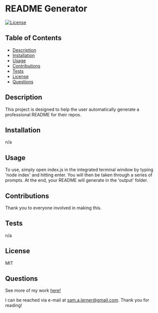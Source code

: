 

  # README Generator

  [![License](https://img.shields.io/badge/license-MIT-green)](https://opensource.org/licenses/MIT)
  
  ## Table of Contents 
  - [Description](#description)
  - [Installation](#installation)
  - [Usage](#usage)
  - [Contributions](#contributions)
  - [Tests](#test)
  - [License](#license)
  - [Questions](#questions)
  


## Description

This project is designed to help the user automatically generate a professional README for their repos.

## Installation

n/a

## Usage

To use, simply open index.js in the integrated terminal window by typing 'node index' and hitting enter. You will then be taken through a series of prompts. At the end, your README will generate in the 'output' folder.

## Contributions

Thank you to everyone involved in making this.

## Tests

n/a

## License
MIT

## Questions
See more of my work [here!](https://github.com/sam_lerner) 

I can be reached via e-mail at sam.a.lerner@gmail.com. Thank you for reading!

